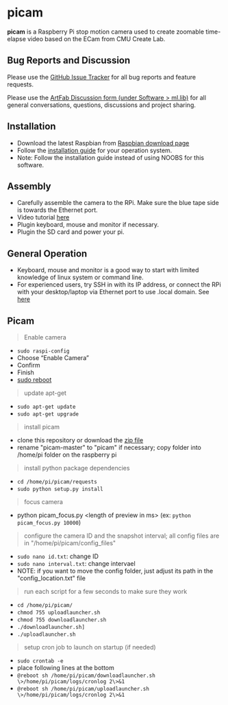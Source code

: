 # picam

**picam** is a Raspberry Pi stop motion camera used to create zoomable time-elapse video based on the ECam from CMU Create Lab.

## Bug Reports and Discussion
Please use the [GitHub Issue Tracker](https://github.com/cmuartfab/ml-lib/issues) for all bug reports and feature requests.

Please use the [ArtFab Discussion form (under Software \> ml.lib)](http://discuss.artfab.art.cmu.edu/c/software/ml-lib) for all general conversations, questions, discussions and project sharing.  

## Installation
- Download the latest Raspbian from [Raspbian download page](https://www.raspberrypi.org/downloads/raspbian/)
- Follow the [installation guide](http://raspberrypi.org/documentation/installation/installing-images/README.md) for your operation system.
- Note: Follow the installation guide instead of using NOOBS for this software. 

## Assembly
- Carefully assemble the camera to the RPi. Make sure the blue tape side is towards the Ethernet port.
- Video tutorial [here](https://www.raspberrypi.org/help/camera-module-setup/)
- Plugin keyboard, mouse and monitor if necessary.
- Plugin the SD card and power your pi.

## General Operation
- Keyboard, mouse and monitor is a good way to start with limited knowledge of linux system or command line. 
- For experienced users, try SSH in with its IP address, or connect the RPi with your desktop/laptop via Ethernet port to use .local domain. See [here](http://www.howtogeek.com/167190/how-and-why-to-assign-the-.local-domain-to-your-raspberry-pi/)

## Picam 
> Enable camera 
- `sudo raspi-config`
- Choose “Enable Camera” 
- Confirm
- Finish
- [sudo reboot](#) 

> update apt-get
- `sudo apt-get update`
- `sudo apt-get upgrade`

>  install picam
- clone this repository or download the [zip file](https://github.com/cmuartfab/picam/archive/master.zip)
- rename "picam-master" to "picam" if necessary; copy folder into /home/pi folder on the raspberry pi

> install python package dependencies
- `cd /home/pi/picam/requests`
- `sudo python setup.py install`

> focus camera
- python picam_focus.py \<length of preview in ms\> 
	(ex: `python picam_focus.py 10000`)

> configure the camera ID and the snapshot interval; all config files are in "/home/pi/picam/config_files" 
- `sudo nano id.txt`: change ID
- `sudo nano interval.txt`: change intervael
-  NOTE: if you want to move the config folder, just adjust its path in the "config_location.txt" file

> run each script for a few seconds to make sure they work
- `cd /home/pi/picam/`
- `chmod 755 uploadlauncher.sh`
- `chmod 755 downloadlauncher.sh`
- `./downloadlauncher.sh]`
- `./uploadlauncher.sh`

> setup cron job to launch on startup (if needed)
- `sudo crontab -e`
- place following lines at the bottom
- `@reboot sh /home/pi/picam/downloadlauncher.sh \>/home/pi/picam/logs/cronlog 2\>&1`
- `@reboot sh /home/pi/picam/uploadlauncher.sh \>/home/pi/picam/logs/cronlog 2\>&1`
